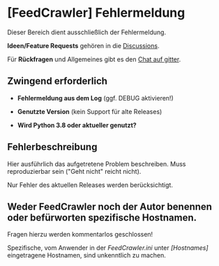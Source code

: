 # [FeedCrawler] Fehlermeldung

Dieser Bereich dient ausschließlich der Fehlermeldung.

**Ideen/Feature Requests** gehören in die [Discussions](https://github.com/rix1337/FeedCrawler/discussions/).

Für **Rückfragen** und Allgemeines gibt es den [Chat auf gitter](https://gitter.im/FeedCrawler/community).

## Zwingend erforderlich

- **Fehlermeldung aus dem Log** (ggf. DEBUG aktivieren!)

- **Genutzte Version** (kein Support für alte Releases)

- **Wird Python 3.8 oder aktueller genutzt?**

## Fehlerbeschreibung

Hier ausführlich das aufgetretene Problem beschreiben. Muss reproduzierbar sein ("Geht nicht" reicht nicht).

Nur Fehler des aktuellen Releases werden berücksichtigt.

## Weder FeedCrawler noch der Autor benennen oder befürworten spezifische Hostnamen.
Fragen hierzu werden kommentarlos geschlossen!

Spezifische, vom Anwender in der _FeedCrawler.ini_ unter _[Hostnames]_ eingetragene Hostnamen, sind unkenntlich zu machen.
